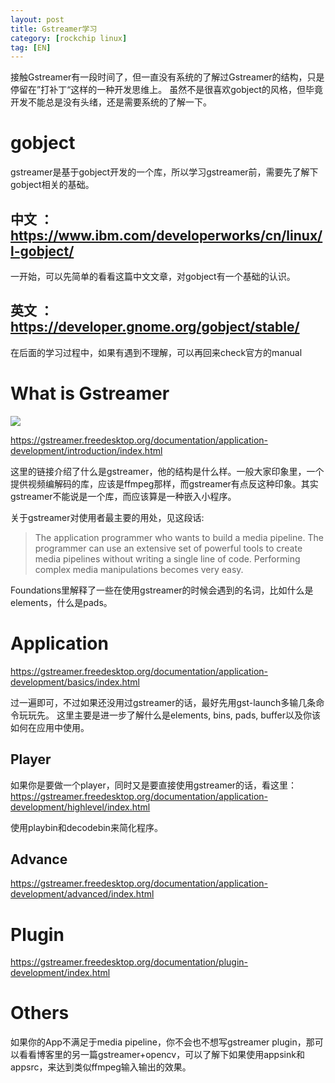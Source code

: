```yaml
---
layout: post
title: Gstreamer学习
category: [rockchip linux]
tag: [EN]
---
```


接触Gstreamer有一段时间了，但一直没有系统的了解过Gstreamer的结构，只是停留在”打补丁“这样的一种开发思维上。
虽然不是很喜欢gobject的风格，但毕竟开发不能总是没有头绪，还是需要系统的了解一下。

# gobject

gstreamer是基于gobject开发的一个库，所以学习gstreamer前，需要先了解下gobject相关的基础。

## 中文 ： https://www.ibm.com/developerworks/cn/linux/l-gobject/

一开始，可以先简单的看看这篇中文文章，对gobject有一个基础的认识。

## 英文 ： https://developer.gnome.org/gobject/stable/

在后面的学习过程中，如果有遇到不理解，可以再回来check官方的manual

# What is Gstreamer

![](https://gstreamer.freedesktop.org/documentation/application-development/introduction/images/gstreamer-overview.png)

https://gstreamer.freedesktop.org/documentation/application-development/introduction/index.html

这里的链接介绍了什么是gstreamer，他的结构是什么样。一般大家印象里，一个提供视频编解码的库，应该是ffmpeg那样，而gstreamer有点反这种印象。其实gstreamer不能说是一个库，而应该算是一种嵌入小程序。

关于gstreamer对使用者最主要的用处，见这段话:  
 > The application programmer who wants to build a media pipeline. The programmer can use an extensive set of powerful tools to create media pipelines without writing a single line of code. Performing complex media manipulations becomes very easy.

Foundations里解释了一些在使用gstreamer的时候会遇到的名词，比如什么是elements，什么是pads。

# Application

https://gstreamer.freedesktop.org/documentation/application-development/basics/index.html

过一遍即可，不过如果还没用过gstreamer的话，最好先用gst-launch多输几条命令玩玩先。
这里主要是进一步了解什么是elements, bins, pads, buffer以及你该如何在应用中使用。

## Player

如果你是要做一个player，同时又是要直接使用gstreamer的话，看这里：  
https://gstreamer.freedesktop.org/documentation/application-development/highlevel/index.html

使用playbin和decodebin来简化程序。

## Advance

https://gstreamer.freedesktop.org/documentation/application-development/advanced/index.html

# Plugin

https://gstreamer.freedesktop.org/documentation/plugin-development/index.html

# Others

如果你的App不满足于media pipeline，你不会也不想写gstreamer plugin，那可以看看博客里的另一篇gstreamer+opencv，可以了解下如果使用appsink和appsrc，来达到类似ffmpeg输入输出的效果。
